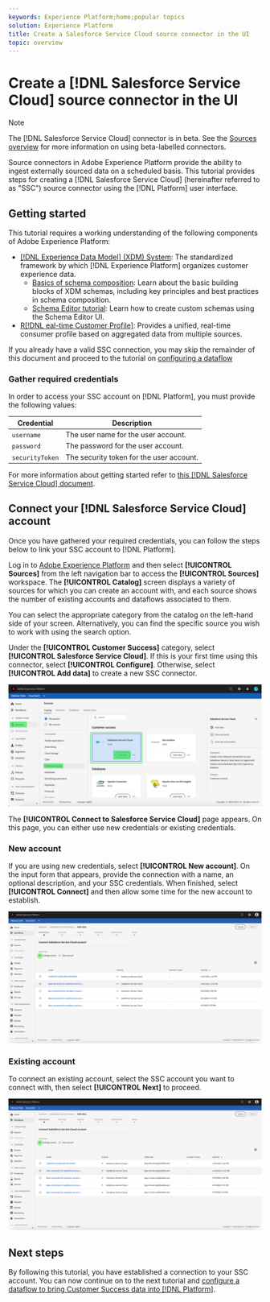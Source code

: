 ```yaml
---
keywords: Experience Platform;home;popular topics
solution: Experience Platform
title: Create a Salesforce Service Cloud source connector in the UI
topic: overview
---
```


# Create a [!DNL Salesforce Service Cloud] source connector in the UI

>[!NOTE]
>The [!DNL Salesforce Service Cloud] connector is in beta. See the [Sources overview](../../../../home.md#terms-and-conditions) for more information on using beta-labelled connectors.

Source connectors in Adobe Experience Platform provide the ability to ingest externally sourced data on a scheduled basis. This tutorial provides steps for creating a [!DNL Salesforce Service Cloud] (hereinafter referred to as "SSC") source connector using the [!DNL Platform] user interface.

## Getting started

This tutorial requires a working understanding of the following components of Adobe Experience Platform:

*   [[!DNL Experience Data Model] (XDM) System](../../../../../xdm/home.md): The standardized framework by which [!DNL Experience Platform] organizes customer experience data.
    *   [Basics of schema composition](../../../../../xdm/schema/composition.md): Learn about the basic building blocks of XDM schemas, including key principles and best practices in schema composition.
    *   [Schema Editor tutorial](../../../../../xdm/tutorials/create-schema-ui.md): Learn how to create custom schemas using the Schema Editor UI.
*   [R[!DNL eal-time Customer Profile]](../../../../../profile/home.md): Provides a unified, real-time consumer profile based on aggregated data from multiple sources.

If you already have a valid SSC connection, you may skip the remainder of this document and proceed to the tutorial on [configuring a dataflow](../../dataflow/customer-success.md)

### Gather required credentials

In order to access your SSC account on [!DNL Platform], you must provide the following values:

| Credential | Description |
| ---------- | ----------- |
| `username` | The user name for the user account. |
| `password` | The password for the user account. |
| `securityToken` | The security token for the user account. |

For more information about getting started refer to [this [!DNL Salesforce Service Cloud] document](https://developer.salesforce.com/docs/atlas.en-us.api_iot.meta/api_iot/qs_auth_access_token.htm).

## Connect your [!DNL Salesforce Service Cloud] account

Once you have gathered your required credentials, you can follow the steps below to link your SSC account to [!DNL Platform].

Log in to [Adobe Experience Platform](https://platform.adobe.com) and then select **[!UICONTROL Sources]** from the left navigation bar to access the **[!UICONTROL Sources]** workspace. The **[!UICONTROL Catalog]** screen displays a variety of sources for which you can create an account with, and each source shows the number of existing accounts and dataflows associated to them.

You can select the appropriate category from the catalog on the left-hand side of your screen. Alternatively, you can find the specific source you wish to work with using the search option.

Under the **[!UICONTROL Customer Success]** category, select **[!UICONTROL Salesforce Service Cloud]**. If this is your first time using this connector, select **[!UICONTROL Configure]**. Otherwise, select **[!UICONTROL Add data]** to create a new SSC connector.

![catalog](../../../../images/tutorials/create/ssc/catalog.png)

The **[!UICONTROL Connect to Salesforce Service Cloud]** page appears. On this page, you can either use new credentials or existing credentials.

### New account

If you are using new credentials, select **[!UICONTROL New account]**. On the input form that appears, provide the connection with a name, an optional description, and your SSC credentials. When finished, select **[!UICONTROL Connect]** and then allow some time for the new account to establish.

![connect](../../../../images/tutorials/create/ssc/connect.png)

### Existing account

To connect an existing account, select the SSC account you want to connect with, then select **[!UICONTROL Next]** to proceed.

![existing](../../../../images/tutorials/create/ssc/existing.png)

## Next steps

By following this tutorial, you have established a connection to your SSC account. You can now continue on to the next tutorial and [configure a dataflow to bring Customer Success data into [!DNL Platform]](../../dataflow/customer-success.md).